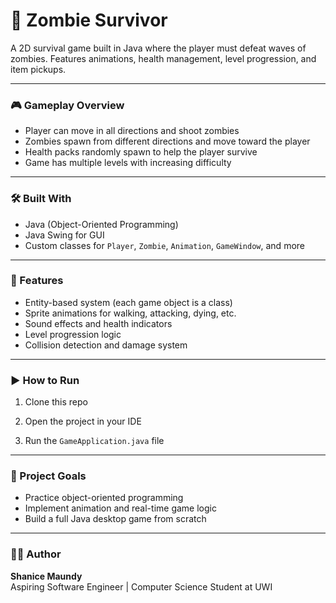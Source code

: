 # 🧟 Zombie Survivor

A 2D survival game built in Java where the player must defeat waves of zombies. Features animations, health management, level progression, and item pickups.

---

### 🎮 Gameplay Overview

- Player can move in all directions and shoot zombies
- Zombies spawn from different directions and move toward the player
- Health packs randomly spawn to help the player survive
- Game has multiple levels with increasing difficulty

---

### 🛠️ Built With

- Java (Object-Oriented Programming)
- Java Swing for GUI
- Custom classes for `Player`, `Zombie`, `Animation`, `GameWindow`, and more

---

### 🧠 Features

- Entity-based system (each game object is a class)
- Sprite animations for walking, attacking, dying, etc.
- Sound effects and health indicators
- Level progression logic
- Collision detection and damage system

---

### ▶️ How to Run

1. Clone this repo

2. Open the project in your IDE

3. Run the `GameApplication.java` file

---

### 📌 Project Goals

- Practice object-oriented programming
- Implement animation and real-time game logic
- Build a full Java desktop game from scratch

---

### 🙋‍♀️ Author

**Shanice Maundy**  
Aspiring Software Engineer | Computer Science Student at UWI  
